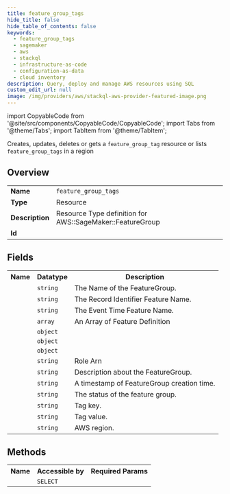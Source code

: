 ```yaml
---
title: feature_group_tags
hide_title: false
hide_table_of_contents: false
keywords:
  - feature_group_tags
  - sagemaker
  - aws
  - stackql
  - infrastructure-as-code
  - configuration-as-data
  - cloud inventory
description: Query, deploy and manage AWS resources using SQL
custom_edit_url: null
image: /img/providers/aws/stackql-aws-provider-featured-image.png
---
```


import CopyableCode from '@site/src/components/CopyableCode/CopyableCode';
import Tabs from '@theme/Tabs';
import TabItem from '@theme/TabItem';

Creates, updates, deletes or gets a <code>feature_group_tag</code> resource or lists <code>feature_group_tags</code> in a region

## Overview
<table><tbody>
<tr><td><b>Name</b></td><td><code>feature_group_tags</code></td></tr>
<tr><td><b>Type</b></td><td>Resource</td></tr>
<tr><td><b>Description</b></td><td>Resource Type definition for AWS::SageMaker::FeatureGroup</td></tr>
<tr><td><b>Id</b></td><td><CopyableCode code="aws.sagemaker.feature_group_tags" /></td></tr>
</tbody></table>

## Fields
<table><tbody><tr><th>Name</th><th>Datatype</th><th>Description</th></tr><tr><td><CopyableCode code="feature_group_name" /></td><td><code>string</code></td><td>The Name of the FeatureGroup.</td></tr>
<tr><td><CopyableCode code="record_identifier_feature_name" /></td><td><code>string</code></td><td>The Record Identifier Feature Name.</td></tr>
<tr><td><CopyableCode code="event_time_feature_name" /></td><td><code>string</code></td><td>The Event Time Feature Name.</td></tr>
<tr><td><CopyableCode code="feature_definitions" /></td><td><code>array</code></td><td>An Array of Feature Definition</td></tr>
<tr><td><CopyableCode code="online_store_config" /></td><td><code>object</code></td><td></td></tr>
<tr><td><CopyableCode code="offline_store_config" /></td><td><code>object</code></td><td></td></tr>
<tr><td><CopyableCode code="throughput_config" /></td><td><code>object</code></td><td></td></tr>
<tr><td><CopyableCode code="role_arn" /></td><td><code>string</code></td><td>Role Arn</td></tr>
<tr><td><CopyableCode code="description" /></td><td><code>string</code></td><td>Description about the FeatureGroup.</td></tr>
<tr><td><CopyableCode code="creation_time" /></td><td><code>string</code></td><td>A timestamp of FeatureGroup creation time.</td></tr>
<tr><td><CopyableCode code="feature_group_status" /></td><td><code>string</code></td><td>The status of the feature group.</td></tr>
<tr><td><CopyableCode code="tag_key" /></td><td><code>string</code></td><td>Tag key.</td></tr>
<tr><td><CopyableCode code="tag_value" /></td><td><code>string</code></td><td>Tag value.</td></tr>
<tr><td><CopyableCode code="region" /></td><td><code>string</code></td><td>AWS region.</td></tr>
</tbody></table>

## Methods

<table><tbody>
  <tr>
    <th>Name</th>
    <th>Accessible by</th>
    <th>Required Params</th>
  </tr>
  <tr>
    <td><CopyableCode code="view" /></td>
    <td><code>SELECT</code></td>
    <td><CopyableCode code="region" /></td>
  </tr>
</tbody></table>








